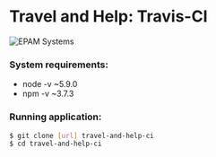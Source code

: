 # Travel and Help: Travis-CI

![EPAM Systems](http://stremann.github.io/assets/images/logo.svg)

### System requirements:
- node -v ~5.9.0
- npm -v ~3.7.3

### Running application:
```sh
$ git clone [url] travel-and-help-ci
$ cd travel-and-help-ci
```
